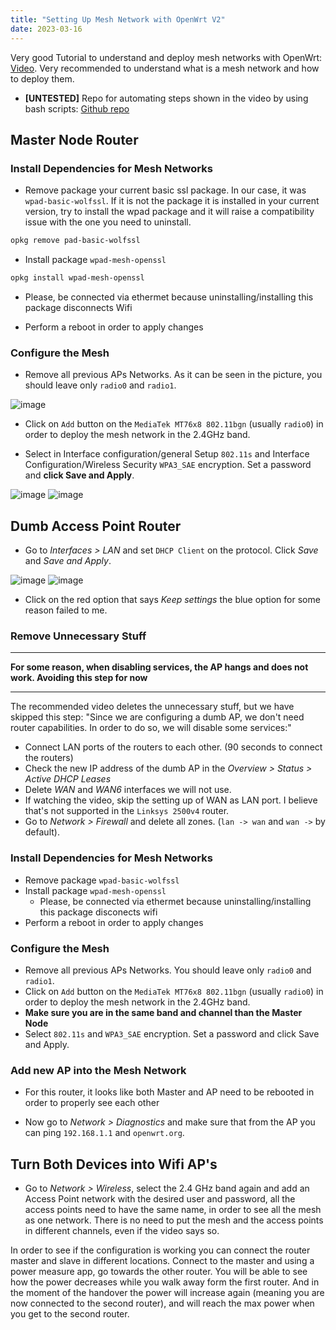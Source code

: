 ```yaml
---
title: "Setting Up Mesh Network with OpenWrt V2"
date: 2023-03-16
---
```


Very good Tutorial to understand and deploy mesh networks with OpenWrt: [Video](https://www.youtube.com/watch?v=vVoZppb_FR0). Very recommended to understand what is a mesh network and how to deploy them.
  * **[UNTESTED]** Repo for automating steps shown in the video by using bash scripts: [Github repo](https://github.com/onemarcfifty/openwrt-mesh) 

## Master Node Router
### Install Dependencies for Mesh Networks

* Remove package your current basic ssl package. In our case, it was `wpad-basic-wolfssl`. If it is not the package it is installed in your current version, try to install the wpad package and it will raise a compatibility issue with the one you need to uninstall.
```bash
opkg remove pad-basic-wolfssl
```
* Install package `wpad-mesh-openssl`
```bash
opkg install wpad-mesh-openssl
```

  * Please, be connected via ethermet because uninstalling/installing this package disconnects Wifi

* Perform a reboot in order to apply changes

### Configure the Mesh

* Remove all previous APs Networks. As it can be seen in the picture, you should leave only `radio0` and `radio1`. 

![image](https://user-images.githubusercontent.com/26599092/218439004-986be7ea-c627-43f3-a5ff-8e8ed07bc44c.png)

* Click on `Add` button on the `MediaTek MT76x8 802.11bgn` (usually `radio0`) in order to deploy the mesh network in the 2.4GHz band.

* Select in Interface configuration/general Setup `802.11s` and Interface Configuration/Wireless Security `WPA3_SAE` encryption. Set a password and **click Save and Apply**.

![image](https://user-images.githubusercontent.com/26599092/218439239-344d2751-ae63-4ebb-b1d6-bee912926efd.png)
![image](https://user-images.githubusercontent.com/26599092/218439281-f43cea16-40f5-47d4-b62d-87c019967c96.png)

## Dumb Access Point Router

* Go to *Interfaces > LAN* and set `DHCP Client` on the protocol. Click *Save* and *Save and Apply*.

![image](https://user-images.githubusercontent.com/26599092/218454682-d4cabf72-ba5c-411e-924e-9035f7b0e933.png)
![image](https://user-images.githubusercontent.com/26599092/218455330-c5aa2833-ab86-49bc-a8db-f772afcc68fc.png)

  * Click on the red option that says *Keep settings* the blue option for some reason failed to me.

### Remove Unnecessary Stuff
----

**For some reason, when disabling services, the AP hangs and does not work. Avoiding this step for now**

----
The recommended video deletes the unnecessary stuff, but we have skipped this step:
"Since we are configuring a dumb AP, we don't need router capabilities. In order to do so, we will disable some services:"


* Connect LAN ports of the routers to each other. (90 seconds to connect the routers) 
* Check the new IP address of the dumb AP in the *Overview > Status > Active DHCP Leases*
* Delete *WAN* and *WAN6* interfaces we will not use.
* If watching the video, skip the setting up of WAN as LAN port. I believe that's not supported in the `Linksys 2500v4` router.
* Go to *Network > Firewall* and delete all zones. (`lan -> wan` and `wan ->` by default).

### Install Dependencies for Mesh Networks

* Remove package `wpad-basic-wolfssl`
* Install package `wpad-mesh-openssl`
  * Please, be connected via ethermet because uninstalling/installing this package disconects wifi
* Perform a reboot in order to apply changes

### Configure the Mesh

* Remove all previous APs Networks. You should leave only `radio0` and `radio1`.
* Click on `Add` button on the `MediaTek MT76x8 802.11bgn` (usually `radio0`) in order to deploy the mesh network in the 2.4GHz band.
* **Make sure you are in the same band and channel than the Master Node**
* Select `802.11s` and `WPA3_SAE` encryption. Set a password and click Save and Apply.

### Add new AP into the Mesh Network

* For this router, it looks like both Master and AP need to be rebooted in order to properly see each other

* Now go to *Network > Diagnostics* and make sure that from the AP you can ping `192.168.1.1` and `openwrt.org`.

## Turn Both Devices into Wifi AP's

* Go to *Network > Wireless*, select the 2.4 GHz band again and add an Access Point network with the desired user and password, all the access points need to have the same name, in order to see all the mesh as one network.
There is no need to put the mesh and the access points in different channels, even if the video says so.

In order to see if the configuration is working you can connect the router master and slave in different locations. Connect to the master and using a power measure app, go towards the other router. You will be able to see how the power decreases while you walk away form the first router. And in the moment of the handover the power will increase again (meaning you are now connected to the second router), and will reach the max power when you get to the second router.
